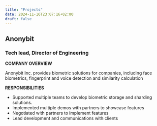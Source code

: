 ```yaml
---
title: "Projects"
date: 2024-11-16T23:07:16+02:00
draft: false
---
```


## Anonybit

### Tech lead, Director of Engineering

**COMPANY OVERVIEW**

Anonybit Inc. provides biometric solutions for companies, including face biometrics, fingerprint and voice detection and similarity calculation

**RESPONSIBILITIES**

* Supported multiple teams to develop biometric storage and sharding solutions.
* Implemented multiple demos with partners to showcase features
* Negotiated with partners to implement features
* Lead development and communications with clients

